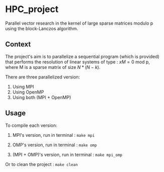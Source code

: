 # HPC_project

Parallel vector research in the kernel of large sparse matrices modulo
p using the block-Lanczos algorithm.


## Context

The project's aim is to parallelize a sequential program (which is provided) that performs the resolution of linear systems of type : $xM = 0$ mod p, where M is a sparse matrix of size $N  * (N - k)$. 

There are three parallelized version:

1. Using MPI
2. Using OpenMP
3. Using both (MPI + OpenMP)

## Usage

To compile each version:

1. MPI's version, run in terminal : ```make mpi```

2. OMP's version, run in terminal : ```make omp```

3. (MPI + OMP)'s version, run in terminal : ```make mpi_omp```

Or to clean the project : ```make clean```



